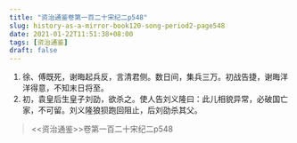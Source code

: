 ```yaml
---
title: "资治通鉴卷第一百二十宋纪二p548"
slug: history-as-a-mirror-book120-song-period2-page548
date: 2021-01-22T11:51:38+08:00
tags: [资治通鉴]
draft: false
---
```


1. 徐、傅既死，谢晦起兵反，言清君侧。数日间，集兵三万。初战告捷，谢晦洋洋得意，不知末日将至。
2. 初，袁皇后生皇子刘劭，欲杀之。使人告刘义隆曰：此儿相貌异常，必破国亡家，不可留。刘义隆狼狈跑回阻止，后刘劭杀其父。
> <<资治通鉴>>卷第一百二十宋纪二p548
